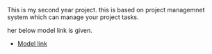 This is my second year project.
this is based on project managemnet system which can manage your project tasks.

her below model link is given.
- [Model link](https://app.eraser.io/workspace/SD9CBrxU2F3z1JNHzyFF?origin=share)